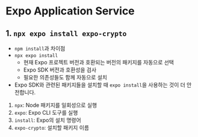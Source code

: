 # Expo Application Service

## 1. `npx expo install expo-crypto`

- `npm install`과 차이점
- `npx expo install`
  - 현재 Expo 프로젝트 버전과 호환되는 버전의 패키지를 자동으로 선택
  - Expo SDK 버전과 호환성을 검사
  - 필요한 의존성들도 함께 자동으로 설치
- Expo SDK와 관련된 패키지들을 설치할 때 `expo install`을 사용하는 것이 더 안전합니다.

1. `npx`: Node 패키지를 일회성으로 실행
2. `expo`: Expo CLI 도구를 실행
3. `install`: Expo의 설치 명령어
4. `expo-crypto`: 설치할 패키지 이름
